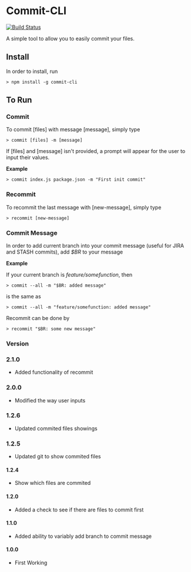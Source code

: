 # Commit-CLI
 
[![Build Status](https://travis-ci.org/joeyism/node-commit-cli.svg)](https://travis-ci.org/joeyism/node-commit-cli)

A simple tool to allow you to easily commit your files.

## Install
In order to install, run

    > npm install -g commit-cli

## To Run

### Commit
To commit [files] with message [message], simply type

    > commit [files] -m [message]

If [files] and [message] isn't provided, a prompt will appear for the user to input their values.

**Example**

    > commit index.js package.json -m "First init commit"

### Recommit
To recommit the last message with [new-message], simply type

    > recommit [new-message]

### Commit Message
In order to add current branch into your commit message (useful for JIRA and STASH commits), add *$BR* to your message

**Example**

If your current branch is *feature/somefunction*, then

    > commit --all -m "$BR: added message"

is the same as

    > commit --all -m "feature/somefunction: added message"

Recommit can be done by

    > recommit "$BR: some new message"

### Version
### 2.1.0
* Added functionality of recommit

### 2.0.0
* Modified the way user inputs 

### 1.2.6
* Updated commited files showings

### 1.2.5
* Updated git to show commited files

#### 1.2.4
* Show which files are commited

#### 1.2.0
* Added a check to see if there are files to commit first

#### 1.1.0
* Added ability to variably add branch to commit message

#### 1.0.0
* First Working 
